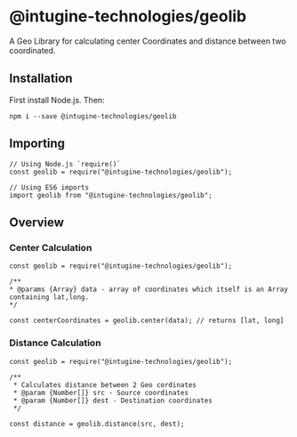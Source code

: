 # @intugine-technologies/geolib

A Geo Library for calculating center Coordinates and distance between two coordinated.

## Installation

First install Node.js. Then:

```
npm i --save @intugine-technologies/geolib
```

## Importing

```
// Using Node.js `require()`
const geolib = require("@intugine-technologies/geolib");

// Using ES6 imports
import geolib from "@intugine-technologies/geolib";
```

## Overview

### Center Calculation

```
const geolib = require("@intugine-technologies/geolib");

/**
* @params {Array} data - array of coordinates which itself is an Array containing lat,long.
*/

const centerCoordinates = geolib.center(data); // returns [lat, long]
```

### Distance Calculation

```
const geolib = require("@intugine-technologies/geolib");

/**
 * Calculates distance between 2 Geo cordinates
 * @param {Number[]} src - Source coordinates
 * @param {Number[]} dest - Destination coordinates
 */

const distance = geolib.distance(src, dest);
```
